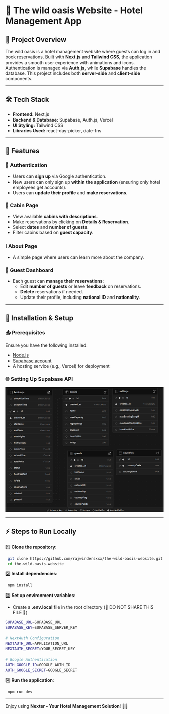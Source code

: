 # 🏨 The wild oasis Website - Hotel Management App

## 📌 Project Overview

The wild oasis  is a hotel management website where guests can log in and book reservations. Built with **Next.js** and **Tailwind CSS**, the application provides a smooth user experience with animations and icons. Authentication is managed via **Auth.js**, while **Supabase** handles the database. This project includes both **server-side** and **client-side** components.

---

## 🛠️ Tech Stack

- **Frontend:** Next.js
- **Backend & Database:** Supabase, Auth.js, Vercel
- **UI Styling:** Tailwind CSS
- **Libraries Used:** react-day-picker, date-fns

---

## 🎯 Features

### 🔐 Authentication

- Users can **sign up** via Google authentication.
- New users can only sign up **within the application** (ensuring only hotel employees get accounts).
- Users can **update their profile** and **make reservations**.

### 🏡 Cabin Page

- View available **cabins with descriptions**.
- Make reservations by clicking on **Details & Reservation**.
- Select **dates** and **number of guests**.
- Filter cabins based on **guest capacity**.

### ℹ️ About Page

- A simple page where users can learn more about the company.

### 👤 Guest Dashboard

- Each guest can **manage their reservations**:
  - Edit **number of guests** or leave **feedback** on reservations.
  - **Delete** reservations if needed.
  - Update their profile, including **national ID** and **nationality**.

---

## 🚀 Installation & Setup

### 📥 Prerequisites

Ensure you have the following installed:

- [Node.js](https://nodejs.org/)
- [Supabase account](https://supabase.com/)
- A hosting service (e.g., Vercel) for deployment

### 🌐 Setting Up Supabase API

![Database Setup](./screenShots/dataBase.png)

---

## ⚡ Steps to Run Locally

1️⃣ **Clone the repository**:

```sh
 git clone https://github.com/rajwindersxxx/the-wild-oasis-website.git
 cd the-wild-oasis-website
```

2️⃣ **Install dependencies**:

```sh
 npm install
```

3️⃣ **Set up environment variables**:

- Create a **.env.local** file in the root directory (🚨 DO NOT SHARE THIS FILE 🚨)

```sh
SUPABASE_URL=SUPABASE_URL
SUPABASE_KEY=SUPABASE_SERVER_KEY

# NextAuth Configuration
NEXTAUTH_URL=APPLICATION_URL
NEXTAUTH_SECRET=YOUR_SECRET_KEY

# Google Authentication
AUTH_GOOGLE_ID=GOOGLE_AUTH_ID
AUTH_GOOGLE_SECRET=GOOGLE_SECRET
```

4️⃣ **Run the application**:

```sh
 npm run dev
```

---

Enjoy using **Nexter - Your Hotel Management Solution**! 🚀✨

